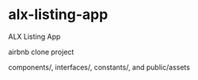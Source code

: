 # alx-listing-app
ALX Listing App

airbnb clone project

components/, interfaces/, constants/, and public/assets